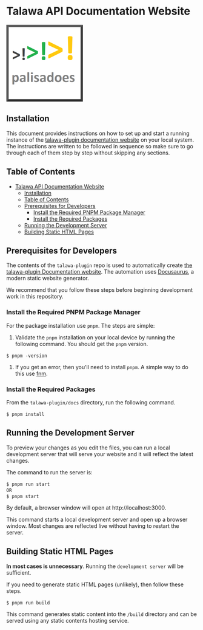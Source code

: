 # Talawa API Documentation Website

[![N|Solid](static/img/markdown/misc/logo.png)](https://github.com/PalisadoesFoundation/talawa-plugin)

## Installation

This document provides instructions on how to set up and start a running instance of the [talawa-plugin documentation website](https://docs-plugin.talawa.io/) on your local system. The instructions are written to be followed in sequence so make sure to go through each of them step by step without skipping any sections.

## Table of Contents

<!-- TOC -->

- [Talawa API Documentation Website](#talawa-plugin-documentation-website)
  - [Installation](#installation)
  - [Table of Contents](#table-of-contents)
  - [Prerequisites for Developers](#prerequisites-for-developers)
    - [Install the Required PNPM Package Manager](#install-the-required-pnpm-package-manager)
    - [Install the Required Packages](#install-the-required-packages)
  - [Running the Development Server](#running-the-development-server)
  - [Building Static HTML Pages](#building-static-html-pages)

<!-- /TOC -->

## Prerequisites for Developers

The contents of the `talawa-plugin` repo is used to automatically create [the talawa-plugin Documentation website](https://docs-plugin.talawa.io/). The automation uses [Docusaurus](https://docusaurus.io/docs/), a modern static website generator.

We recommend that you follow these steps before beginning development work in this repository.

### Install the Required PNPM Package Manager

For the package installation use `pnpm`. The steps are simple:

1. Validate the `pnpm` installation on your local device by running the following command. You should get the `pnpm` version.

```terminal
$ pnpm -version
```

1. If you get an error, then you'll need to install `pnpm`. A simple way to do this use [fnm](https://github.com/Schniz/fnm).

### Install the Required Packages

From the `talawa-plugin/docs` directory, run the following command.

```console
$ pnpm install
```

## Running the Development Server

To preview your changes as you edit the files, you can run a local development server that will serve your website and it will reflect the latest changes.

The command to run the server is:

```console
$ pnpm run start
OR
$ pnpm start
```

By default, a browser window will open at http://localhost:3000.

This command starts a local development server and open up a browser window. Most changes are reflected live without having to restart the server.

## Building Static HTML Pages

**In most cases is unnecessary**. Running the `development server` will be sufficient.

If you need to generate static HTML pages (unlikely), then follow these steps.

```console
$ pnpm run build
```

This command generates static content into the `/build` directory and can be served using any static contents hosting service.
